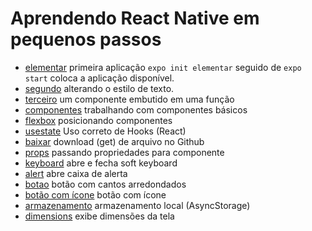 # Aprendendo React Native em pequenos passos

- [elementar](elementar) primeira aplicação `expo init elementar` seguido de `expo start` coloca a aplicação disponível.
- [segundo](segundo) alterando o estilo de texto.
- [terceiro](terceiro) um componente embutido em uma função
- [componentes](componentes) trabalhando com componentes básicos 
- [flexbox](flexbox) posicionando componentes
- [usestate](usestate) Uso correto de Hooks (React)
- [baixar](baixar) download (get) de arquivo no Github
- [props](props) passando propriedades para componente
- [keyboard](keyboard) abre e fecha soft keyboard
- [alert](alert) abre caixa de alerta
- [botao](botao) botão com cantos arredondados
- [botão com ícone](botaoicone) botão com ícone
- [armazenamento](armazenamento) armazenamento local (AsyncStorage)
- [dimensions](dimensions) exibe dimensões da tela
 
